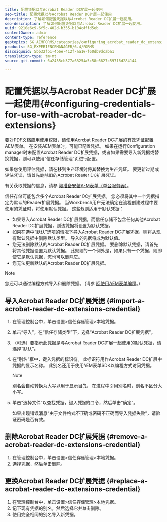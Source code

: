 ```yaml
---
title: 配置凭据以与Acrobat Reader DC扩展一起使用
seo-title: 配置凭据以与Acrobat Reader DC扩展一起使用
description: 了解如何配置凭据以与Acrobat Reader DC扩展一起使用。
seo-description: 了解如何配置凭据以与Acrobat Reader DC扩展一起使用。
uuid: 9210e6c9-6f5c-402d-b355-b104cdffd5eb
contentOwner: admin
content-type: reference
geptopics: SG_AEMFORMS/categories/configuring_acrobat_reader_dc_extensions
products: SG_EXPERIENCEMANAGER/6.4/FORMS
discoiquuid: 5bb32fb1-4b6e-412f-aa16-f60db9dcaba1
translation-type: tm+mt
source-git-commit: 6a2455cb377a68254a5c58c6627c59716d284144

---
```



# 配置凭据以与Acrobat Reader DC扩展一起使用{#configuring-credentials-for-use-with-acrobat-reader-dc-extensions}

要对PDF文档应用使用权限，请使用Acrobat Reader DC扩展的有效凭证配置AEM表单。 在安装AEM表单时，可能已配置凭据。 如果在运行Configuration manager时未配置Acrobat Reader DC扩展凭据，或者如果需要导入新凭据或替换凭据，则可以使用“信任存储管理”页进行配置。

如果您使用评估凭据，请在移到生产环境时将其替换为生产凭证。 要更新过期或评估凭证，请首先删除旧的Acrobat Reader DC扩展凭证。

有关获取凭据的信息，请参 [阅准备安装AEM表单（单台服务器）](https://www.adobe.com/go/learn_aemforms_prepareInstallsingle_63)。

信任存储可能包含多个Acrobat Reader DC扩展凭据。 您必须将其中一个凭据指定为默认的Reader扩展凭据。 当Workbench用户无法确定在流程创建过程中要使用的凭证时，将使用默认凭据。 这些规则适用于默认凭据：

* 如果导入Acrobat Reader DC扩展凭据，而信任存储不包含任何其他Acrobat Reader DC扩展凭据，则该凭据将设置为默认凭据。
* 如果在选中“默认”选项的情况下导入Acrobat Reader DC扩展凭据，则将从现有默认凭据中删除默认类型。 导入的凭据将成为默认值。
* 您无法删除默认的Acrobat Reader DC扩展凭据。 要删除默认凭据，请首先将其他凭据设置为默认凭据。 此规则的一个例外是，如果只有一个凭据，则即使它是默认凭据，您也可以删除它。
* 您无法更新默认的Acrobat Reader DC扩展凭据。

>[!NOTE]
>
>您还可以通过编程方式导入和删除凭据。 (请参 [阅使用AEM表单编程](https://www.adobe.com/go/learn_aemforms_programming_63)。)

## 导入Acrobat Reader DC扩展凭据 {#import-a-acrobat-reader-dc-extensions-credential}

1. 在管理控制台中，单击设置>信任存储管理>本地凭据。
1. 单击“导入”，在“信任存储类型”下，选择“Acrobat Reader DC扩展凭据”。
1. （可选）要指示此凭据是与Acrobat Reader DC扩展一起使用的默认凭据，请选择“默认”。
1. 在“别名”框中，键入凭据的标识符。 此标识符用作Acrobat Reader DC扩展中凭据的显示名称。 此别名还用于使用AEM表单SDK以编程方式访问凭据。

   >[!NOTE]
   >
   >别名会自动转换为大写以用于显示目的。 在进程中引用别名时，别名不区分大小写。

1. 单击“选择文件”以查找凭据，键入凭据的口令，然后单击“确定”。

   如果出现错误消息“由于文件格式不正确或密码不正确而导入凭据失败”，请验证密码是否有效。

## 删除Acrobat Reader DC扩展凭据 {#remove-a-acrobat-reader-dc-extensions-credential}

1. 在管理控制台中，单击设置>信任存储管理>本地凭据。
1. 选择凭据，然后单击删除。

## 更换Acrobat Reader DC扩展凭据 {#replace-a-acrobat-reader-dc-extensions-credential}

1. 在管理控制台中，单击设置>信任存储管理>本地凭据。
1. 记下现有凭据的别名，然后选择它并单击删除。
1. 使用完全相同的别名导入新凭据。

